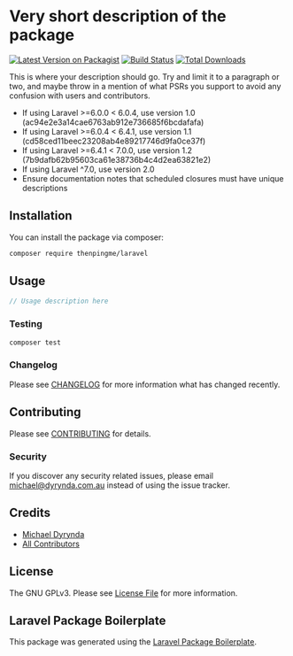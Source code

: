 # Very short description of the package

[![Latest Version on Packagist](https://img.shields.io/packagist/v/thenpingme/laravel.svg?style=flat-square)](https://packagist.org/packages/thenpingme/laravel)
[![Build Status](https://github.com/thenpingme/thenpingme-laravel/workflows/run-tests/badge.svg)](https://github.com/thenpingme/thenpingme-laravel/actions?query=workflow%3Arun-tests)
[![Total Downloads](https://img.shields.io/packagist/dt/thenpingme/laravel.svg?style=flat-square)](https://packagist.org/packages/thenpingme/laravel)

This is where your description should go. Try and limit it to a paragraph or two, and maybe throw in a mention of what PSRs you support to avoid any confusion with users and contributors.

* If using Laravel >=6.0.0 < 6.0.4, use version 1.0 (ac94e2e3a14cae6763ab912e736685f6bcdafafa)
* If using Laravel >=6.0.4 < 6.4.1, use version 1.1 (cd58ced11beec23208ab4e89217746d9fa0ce37f)
* If using Laravel >=6.4.1 < 7.0.0, use version 1.2 (7b9dafb62b95603ca61e38736b4c4d2ea63821e2)
* If using Laravel ^7.0, use version 2.0
* Ensure documentation notes that scheduled closures must have unique descriptions

## Installation

You can install the package via composer:

```bash
composer require thenpingme/laravel
```

## Usage

``` php
// Usage description here
```

### Testing

``` bash
composer test
```

### Changelog

Please see [CHANGELOG](CHANGELOG.md) for more information what has changed recently.

## Contributing

Please see [CONTRIBUTING](CONTRIBUTING.md) for details.

### Security

If you discover any security related issues, please email michael@dyrynda.com.au instead of using the issue tracker.

## Credits

- [Michael Dyrynda](https://github.com/thenpingme)
- [All Contributors](../../contributors)

## License

The GNU GPLv3. Please see [License File](LICENSE.md) for more information.

## Laravel Package Boilerplate

This package was generated using the [Laravel Package Boilerplate](https://laravelpackageboilerplate.com).
